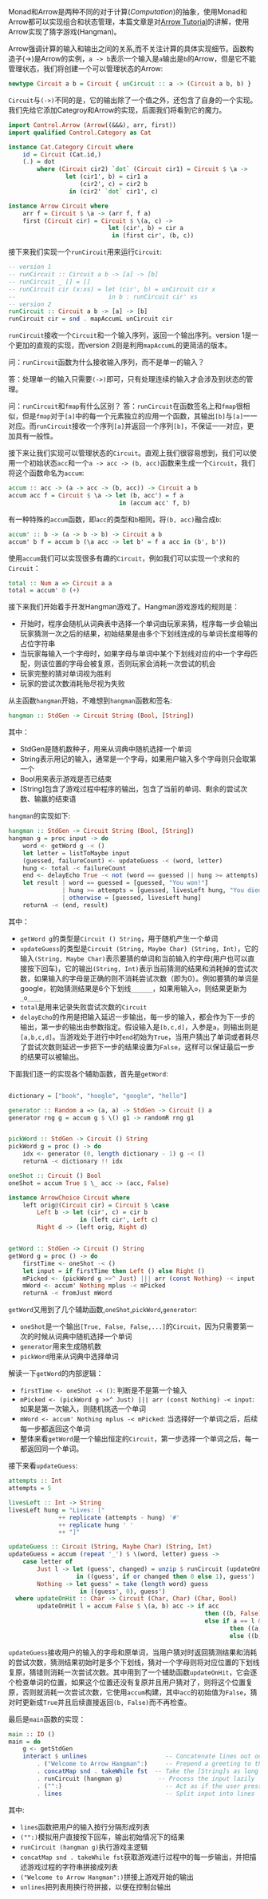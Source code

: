 Monad和Arrow是两种不同的对于计算(*Computation*)的抽象，使用Monad和Arrow都可以实现组合和状态管理，本篇文章是对[Arrow Tutorial](https://en.wikibooks.org/wiki/Haskell/Arrow_tutorial)的讲解，使用Arrow实现了猜字游戏(Hangman)。

Arrow强调计算的输入和输出之间的关系,而不关注计算的具体实现细节。函数构造子(->)是Arrow的实例，`a -> b`表示一个输入是`a`输出是`b`的Arrow，但是它不能管理状态，我们将创建一个可以管理状态的Arrow:
```haskell
newtype Circuit a b = Circuit { unCircuit :: a -> (Circuit a b, b) }
```

`Circuit`与`(->)`不同的是，它的输出除了一个值之外，还包含了自身的一个实现。我们先给它添加Categroy和Arrow的实现，后面我们将看到它的魔力。
```haskell
import Control.Arrow (Arrow((&&&), arr, first))
import qualified Control.Category as Cat

instance Cat.Category Circuit where
    id = Circuit (Cat.id,)
    (.) = dot
        where (Circuit cir2) `dot` (Circuit cir1) = Circuit $ \a ->
                let (cir1', b) = cir1 a
                    (cir2', c) = cir2 b
                 in (cir2' `dot` cir1', c)

instance Arrow Circuit where
    arr f = Circuit $ \a -> (arr f, f a)
    first (Circuit cir) = Circuit $ \(a, c) -> 
                            let (cir', b) = cir a
                             in (first cir', (b, c))
```

接下来我们实现一个`runCircuit`用来运行`Circuit`:
```haskell
-- version 1
-- runCircuit :: Circuit a b -> [a] -> [b]
-- runCircuit _ [] = []
-- runCircuit cir (x:xs) = let (cir', b) = unCircuit cir x
--                          in b : runCircuit cir' xs
-- version 2
runCircuit :: Circuit a b -> [a] -> [b]
runCircuit cir = snd . mapAccumL unCircuit cir
```
`runCircuit`接收一个`Circuit`和一个输入序列，返回一个输出序列。version 1是一个更加的直观的实现，而version 2则是利用`mapAccumL`的更简洁的版本。

问：`runCircuit`函数为什么接收输入序列，而不是单一的输入？

答：处理单一的输入只需要`(->)`即可，只有处理连续的输入才会涉及到状态的管理。

问：`runCircuit`和`fmap`有什么区别？
答：`runCircuit`在函数签名上和`fmap`很相似，但是`fmap`对于`[a]`中的每一个元素独立的应用一个函数，其输出`[b]`与`[a]`一一对应。而`runCircuit`接收一个序列`[a]`并返回一个序列`[b]`，不保证一一对应，更加具有一般性。

接下来让我们实现可以管理状态的`Circuit`。直观上我们很容易想到，我们可以使用一个初始状态`acc`和一个`a -> acc -> (b, acc)`函数来生成一个`Circuit`，我们将这个函数命名为`accum`:

```haskell
accum :: acc -> (a -> acc -> (b, acc)) -> Circuit a b
accum acc f = Circuit $ \a -> let (b, acc') = f a
                               in (accum acc' f, b)
```
有一种特殊的`accum`函数，即`acc`的类型和`b`相同，将`(b, acc)`融合成`b`:

```haskell
accum' :: b -> (a -> b -> b) -> Circuit a b
accum' b f = accum b (\a acc -> let b' = f a acc in (b', b'))
```

使用`accum`我们可以实现很多有趣的`Circuit`，例如我们可以实现一个求和的`Circuit`：

```haskell
total :: Num a => Circuit a a
total = accum' 0 (+)
```

接下来我们开始着手开发Hangman游戏了。Hangman游戏游戏的规则是：
* 开始时，程序会随机从词典表中选择一个单词由玩家来猜，程序每一步会输出玩家猜测一次之后的结果，初始结果是由多个下划线连成的与单词长度相等的占位字符串
* 当玩家每输入一个字母时，如果字母与单词中某个下划线对应的中一个字母匹配，则该位置的字母会被复原，否则玩家会消耗一次尝试的机会
* 玩家完整的猜对单词视为胜利
* 玩家的尝试次数消耗殆尽视为失败

从主函数`hangman`开始，不难想到`hangman`函数和签名:
```haskell
hangman :: StdGen -> Circuit String (Bool, [String])
```
其中：
* StdGen是随机数种子，用来从词典中随机选择一个单词
* String表示用记的输入，通常是一个字母，如果用户输入多个字母则只会取第一个
* Bool用来表示游戏是否已结束
* [String]包含了游戏过程中程序的输出，包含了当前的单词、剩余的尝试次数、输赢的结束语


`hangman`的实现如下:
```haskell
hangman :: StdGen -> Circuit String (Bool, [String])
hangman g = proc input -> do
    word <- getWord g -< ()
    let letter = listToMaybe input 
    (guessed, failureCount) <- updateGuess -< (word, letter)
    hung <- total -< failureCount
    end <- delayEcho True -< not (word == guessed || hung >= attempts)
    let result | word == guessed = [guessed, "You won!"]
               | hung >= attempts = [guessed, livesLeft hung, "You died!"]
               | otherwise = [guessed, livesLeft hung]
    returnA -< (end, result)
```
其中：
* `getWord g`的类型是`Circuit () String`，用于随机产生一个单词
* `updateGuess`的类型是`Circuit (String, Maybe Char) (String, Int)`，它的输入`(String, Maybe Char)`表示要猜的单词和当前输入的字母(用户也可以直接按下回车)，它的输出`(String, Int)`表示当前猜测的结果和消耗掉的尝试次数，如果输入的字母是正确的则不消耗尝试次数（即为0）。例如要猜的单词是google，初始猜测结果是6个下划线`______`，如果用输入`o`，则结果更新为`_o____`
* `total`是用来记录失败尝试次数的`Circuit`
* `delayEcho`的作用是把输入延迟一步输出，每一步的输入，都会作为下一步的输出，第一步的输出由参数指定。假设输入是`[b,c,d]`，入参是`a`，则输出则是`[a,b,c,d]`。当游戏处于进行中时`end`初始为`True`，当用户猜出了单词或者耗尽了尝试次数则延迟一步把下一步的结果设置为`False`，这样可以保证最后一步的结果可以被输出。

下面我们逐一的实现各个辅助函数，首先是`getWord`:
```haskell

dictionary = ["book", "hoogle", "google", "hello"]

generator :: Random a => (a, a) -> StdGen -> Circuit () a
generator rng g = accum g $ \() g1 -> randomR rng g1


pickWord :: StdGen -> Circuit () String
pickWord g = proc () -> do
    idx <- generator (0, length dictionary - 1) g -< ()
    returnA -< dictionary !! idx

oneShot :: Circuit () Bool
oneShot = accum True $ \_ acc -> (acc, False)

instance ArrowChoice Circuit where
    left orig@(Circuit cir) = Circuit $ \case 
        Left b -> let (cir', c) = cir b
                    in (left cir', Left c)
        Right d -> (left orig, Right d)


getWord :: StdGen -> Circuit () String
getWord g = proc () -> do
    firstTime <- oneShot -< ()
    let input = if firstTime then Left () else Right ()
    mPicked <- (pickWord g >>^ Just) ||| arr (const Nothing) -< input
    mWord <- accum' Nothing mplus -< mPicked
    returnA -< fromJust mWord
```
`getWord`又用到了几个辅助函数,`oneShot`,`pickWord`,`generator`:
* `oneShot`是一个输出`[True, False, False,...]`的`Circuit`，因为只需要第一次的时候从词典中随机选择一个单词
* `generator`用来生成随机数
* `pickWord`用来从词典中选择单词

解读一下`getWord`的内部逻辑：
* `firstTime <- oneShot -< ()`: 判断是不是第一个输入
*  `mPicked <- (pickWord g >>^ Just) ||| arr (const Nothing) -< input`: 如果是第一次输入，则随机挑选一个单词
* `mWord <- accum' Nothing mplus -< mPicked`: 当选择好一个单词之后，后续每一步都返回这个单词
* 整体来看`getWord`是一个输出恒定的`Circuit`，第一步选择一个单词之后，每一都返回同一个单词。

接下来看`updateGuess`:
```haskell
attempts :: Int
attempts = 5

livesLeft :: Int -> String
livesLeft hung = "Lives: ["
              ++ replicate (attempts - hung) '#'
              ++ replicate hung ' '
              ++ "]"

updateGuess :: Circuit (String, Maybe Char) (String, Int)
updateGuess = accum (repeat '_') $ \(word, letter) guess -> 
    case letter of
        Just l -> let (guess', changed) = unzip $ runCircuit (updateOnHit l) $ zip word guess
                   in ((guess', if or changed then 0 else 1), guess')
        Nothing -> let guess' = take (length word) guess
                    in ((guess', 0), guess')
  where updateOnHit :: Char -> Circuit (Char, Char) (Char, Bool)
        updateOnHit l = accum False $ \(a, b) acc -> if acc
                                                       then ((b, False), acc)
                                                       else if a == l && b /= l
                                                              then ((a, True),  True)
                                                              else ((b, False), False)
```                                                       
`updateGuess`接收用户的输入的字母和原单词，当用户猜对时返回猜测结果和消耗的尝试次数，猜测结果初始时是多个下划线，猜对一个字母则将对应位置的下划线复原，猜错则消耗一次尝试次数。其中用到了一个辅助函数`updateOnHit`，它会逐个检查单词的位置，如果这个位置还没有复原并且用户猜对了，则将这个位置复原，否则就消耗一次尝试次数，它使用`accum`构建，其中`acc`的初始值为`False`，猜对时更新成`True`并且后续直接返回`(b, False)`而不再检查。

最后是`main`函数的实现：
```haskell
main :: IO ()
main = do
    g <- getStdGen
    interact $ unlines                      -- Concatenate lines out output
        . ("Welcome to Arrow Hangman":)     -- Prepend a greeting to the output
        . concatMap snd . takeWhile fst  -- Take the [String]s as long as the first element of the tuples is True
        . runCircuit (hangman g)          -- Process the input lazily
        . ("":)                             -- Act as if the user pressed ENTER once at the start
        . lines                             -- Split input into lines
```
其中:
* `lines`函数把用户的输入按行分隔形成列表
* `("":)`模拟用户直接按下回车，输出初始情况下的结果
* `runCircuit (hangman g)`执行游戏主逻辑
* `concatMap snd . takeWhile fst`获取游戏进行过程中的每一步输出，并把描述游戏过程的字符串拼接成列表
* `("Welcome to Arrow Hangman":)`拼接上游戏开始的输出
* `unlines`把列表用换行符拼接，以便在控制台输出
